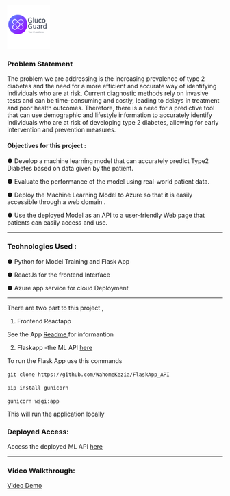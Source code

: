 
<img src="https://github.com/WahomeKezia/Assets/blob/main/2.png" title="logo" alt="Logo" width="100" height="100"/>
 

### Problem Statement

The problem we are addressing is the increasing prevalence of type 2 diabetes and the need for a
more efficient and accurate way of identifying individuals who are at risk. Current diagnostic
methods rely on invasive tests and can be time-consuming and costly, leading to delays in
treatment and poor health outcomes. Therefore, there is a need for a predictive tool that can use
demographic and lifestyle information to accurately identify individuals who are at risk of
developing type 2 diabetes, allowing for early intervention and prevention measures.

#### Objectives for this project :

● Develop a machine learning model that can accurately predict Type2 Diabetes based on
data given by the patient.

● Evaluate the performance of the model using real-world patient data.

● Deploy the Machine Learning Model to Azure so that it is easily accessible through a web domain .

● Use the deployed Model as an API to a user-friendly Web page that patients can easily access and
use.
 

---

### Technologies Used :

● Python for Model Training and Flask App 

● ReactJs for the frontend Interface  

● Azure app service for cloud Deployment 

---

There are two part to this project , 

1. Frontend Reactapp

See the App [Readme ](https://github.com/WahomeKezia/AI_SummativeProject_Group24/tree/main/GlucoGuardapp) for informantion 

2. Flaskapp  -the ML API  [here](https://github.com/WahomeKezia/FlaskApp_API)

To run the Flask App use this commands 

`git clone https://github.com/WahomeKezia/FlaskApp_API`

 `pip install gunicorn`
 
 `gunicorn wsgi:app`
 
 This will run the application locally 
 
 
 ### Deployed Access:
 

Access the deployed ML API [here](https://flaskappdiabetics.azurewebsites.net/)


---
### Video Walkthrough:
[Video Demo](https://drive.google.com/file/d/15aVsCuoNw91fhdEDhYclNOFjJ85AoGCl/view?usp=sharing)




